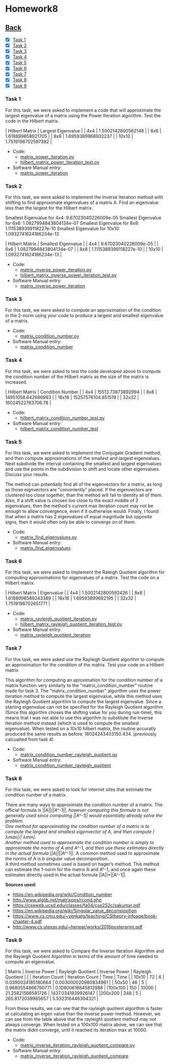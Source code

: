 # Homework8<br>

## [Back](../)

- [x] [Task 1](#task-1)
- [x] [Task 2](#task-2)
- [x] [Task 3](#task-3)
- [x] [Task 4](#task-4)
- [x] [Task 5](#task-5)
- [x] [Task 6](#task-6)
- [x] [Task 7](#task-7)
- [x] [Task 8](#task-8)
- [x] [Task 9](#task-9)

### Task 1
For this task, we were asked to implement a code that will approximate the largest eigenvalue of a matrix using the Power Iteration algorithm. Test the code in the Hilbert matrix.

| Hilbert Matrix | Largest Eigenvalue |
| 4x4            | 1.5002142800562148 |
| 6x6            | 1.618899858921705  |
| 8x8            | 1.6959389968932237 |
| 10x10          | 1.7519196702597382 |

- Code:
  - [matrix_power_iteration.py](Task1/matrix_power_iteration.py)
  - [hilbert_matrix_power_iteration_test.py](Task1/hilbert_matrix_power_iteration_test.py)
- Software Manual entry:
  - [matrix_power_iteration](../software_manual/matrix_power_iteration/matrix_power_iteration.md)

### Task 2
For this task, we were asked to implement the Inverse Iteration method with shifting to find approximate eigenvalues of a matrix A. Find an eigenvalue less than the largest for the Hilbert matrix.

Smallest Eigenvalue for 4x4: 9.67023040226009e-05
Smallest Eigenvalue for 6x6: 1.0827994843804134e-07
Smallest Eigenvalue for 8x8: 1.1115389399118227e-10
Smallest Eigenvalue for 10x10: 1.0932741624186234e-13

| Hilbert Matrix | Smallest Eigenvalue    |
| 4x4            | 9.67023040226009e-05   |
| 6x6            | 1.0827994843804134e-07 |
| 8x8            | 1.1115389399118227e-10 |
| 10x10          | 1.0932741624186234e-13 |

- Code:
  - [matrix_inverse_power_iteration.py](Task2/matrix_inverse_power_iteration.py)
  - [hilbert_matrix_inverse_power_iteration_test.py](Task1/hilbert_matrix_inverse_power_iteration_test.py)
- Software Manual entry:
  - [matrix_inverse_power_iteration](../software_manual/matrix_inverse_power_iteration/matrix_inverse_power_iteration.md)

### Task 3
For this task, we were asked to compute an approximation of the condition in the 2-norm using your code to produce a largest and smallest eigenvalue of a matrix.

- Code:
  - [matrix_condition_number.py](Task3/matrix_condition_number.py)
- Software Manual entry:
  - [matrix_condition_number](../software_manual/matrix_condition_number/matrix_condition_number.md)

### Task 4
For this task, we were asked to test the code developed above to compute the condition number of the Hilbert matrix as the size of the matrix is increased.

| Hilbert Matrix | Condition Number   |
| 4x4            | 15513.73873892994  |
| 8x8            | 14951058.642686993 |
| 16x16          | 15257576104.851519 |
| 32x32          | 16024522763706.78  |

- Code:
  - [hilbert_matrix_condition_number_test.py](Task4/hilbert_matrix_condition_number_test.py)
- Software Manual entry:
  - [hilbert_matrix_condition_number_test](../software_manual/hilbert_matrix_condition_number_test/hilbert_matrix_condition_number_test.md)

### Task 5
For this task, we were asked to implement the Conjugate Gradient method, and then compute approximations of the smallest and largest eigenvalues. Next subdivide the interval containing the smallest and largest eigenvalues and use the points in the subdivision to shift and locate other eigenvalues. Discuss your results. 

The method can potentially find all of the eigenvectors for a matrix, as long as those eignvectors are "conviniently" placed. If the eigenvectors are clustered too close together, than the method will fail to identity all of them. Also, if a shift value is chosen too close to the exact middle of 2 eigenvalues, then the method's current max iteration count may not be enough to allow convergence, even if it outherwise would. Finally, I found that when a matrix has 2 eigenvalues of equal magnitude but opposite signs, then it would often only be able to converge on of them.

- Code:
  - [matrix_find_eigenvalues.py](Task5/matrix_find_eigenvalues.py)
- Software Manual entry:
  - [matrix_find_eigenvalues](../software_manual/matrix_find_eigenvalues/matrix_find_eigenvalues.md)

### Task 6
For this task, we were asked to Implement the Raleigh Quotient algorithm for computing approximations for eigenvalues of a matrix. Test the code on a Hilbert matrix.

| Hilbert Matrix | Eigenvalue         |
| 4x4            | 1.5002142800592426 |
| 8x8            | 1.6188998589243389 |
| 16x16          | 1.69593899692195   |
| 32x32          | 1.7519196702651771 |

- Code:
  - [matrix_rayleigh_quotient_iteration.py](Task6/matrix_rayleigh_quotient_iteration.py)
  - [hilbert_matrix_rayleigh_quotient_iteration_test.py](Task6/hilbert_matrix_rayleigh_quotient_iteration_test.py)
- Software Manual entry:
  - [matrix_rayleigh_quotient_iteration](../software_manual/matrix_rayleigh_quotient_iteration/matrix_rayleigh_quotient_iteration.md)

### Task 7
For this task, we were asked use the Rayleigh Quotient algorthm to compute an approximation for the condition of the matrix. Test your code on a Hilbert matrix

This algorithm for computing an aproximation for the condition number of a matrix function very similarly to the
 "matrix_condition_number" routine made for task 3. The "matrix_condition_number" algorithm uses the power iteration
 method to compute the largest eigenvalue, while this method uses the Rayleigh Quotient algorithm to compute the largest
 eigenvalue. Since a starting eigenvalue can not be specified for the Rayleigh Quotient algorithm (Since this algorthm
 choses the shifting value for you during run-time), this means that I was not able to use this algorthm to substitute
 the Inverse Iteration method instead (which is used to compute the smallest eigenvalue). When tested on a 10x10 hilbert matrix,
 the routine accuratly produced the same results as before: 16024243403150.434. (previously calcualted from task 4)

- Code:
  - [matrix_condition_number_rayleigh_quotient.py](Task7/matrix_condition_number_rayleigh_quotient.py)
- Software Manual entry:
  - [matrix_condition_number_rayleigh_quotient](../software_manual/matrix_condition_number_rayleigh_quotient/matrix_condition_number_rayleigh_quotient.md)

### Task 8
For this task, we were asked to look for internet sites that estimate the condition number of a matrix.

There are many ways to approximate the condition number of a matrix. The official formula is ||A||*||A^-1||, however computing this formula is not generally used since computing ||A^-1|| would essentially already solve the problem.<br>
One method for approximating the condition number of a matrix is to compute the largest and smallest eigenvector of A, and then compute |λmax|/| λmin|.<br>
Another method used to approximate the condition number is simply to approximate the norms of A and A^-1, and then use these estimates directly in the actual formula ||A||*||A^-1||. A common method used to approximate the norms of A is b singular value decomposition.<br>
A third method sometimes used is based on hager’s method. This method can estimate the 1-norm for the matrix A and A^-1, and once again these estimates directly used in the actual formula ||A||*||A^-1||.

**Sources used:**

- https://en.wikipedia.org/wiki/Condition_number
- http://www.alglib.net/matrixops/rcond.php
- https://cseweb.ucsd.edu/classes/fa04/cse252c/sakumar.pdf
- https://en.wikipedia.org/wiki/Singular_value_decomposition
- https://www.cs.cmu.edu/~venkatg/teaching/CStheory-infoage/book-chapter-4.pdf
- http://www.cs.utexas.edu/~henear/works/2016posterprint.pdf

### Task 9
For this task, we were asked to Compare the Inverse Iteration Algorithm and the Rayleigh Quotient Algorithm in terms of the amount of time needed to compute an eigenvalue.

| Matrix | Inverse Power      | Rayleigh Quotient  | Inverse Power      | Rayleigh Quotient    |
|        |  Iteration Count   | Iteration Count    |        Time        |        Time          |
| 10x10  | 72				  | 6  			       | 0.0390024185180664 | 0.003000020980834961 |
| 50x50  | 46				  | 5  			       | 0.9680554866790771 | 0.10900616645812988  |
|100x100 | 150				  | 10000  			   | 21.25821566581726  | 1437.0341939926147   |
|200x200 | 248				  | 5  			       | 265.8172039985657  | 5.532316446304321    |

From these results, we can see that the rayleigh quotient algorithm is faster at calculating an eigen value than the inverse power method.
However, we can see from the table above that the rayleight quotient method may not always converge. When tested on a 100x100 matrix above,
we can see that the matrix didnt converge, until it reached its iteration max at 10000.

- Code:
  - [matrix_inverse_iteration_rayleigh_quotient_compare.py](Task9/matrix_inverse_iteration_rayleigh_quotient_compare.py)
- Software Manual entry:
  - [matrix_inverse_iteration_rayleigh_quotient_compare](../software_manual/matrix_inverse_iteration_rayleigh_quotient_compare/matrix_inverse_iteration_rayleigh_quotient_compare.md)